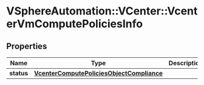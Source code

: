 # VSphereAutomation::VCenter::VcenterVmComputePoliciesInfo

## Properties
Name | Type | Description | Notes
------------ | ------------- | ------------- | -------------
**status** | [**VcenterComputePoliciesObjectCompliance**](VcenterComputePoliciesObjectCompliance.md) |  | 


